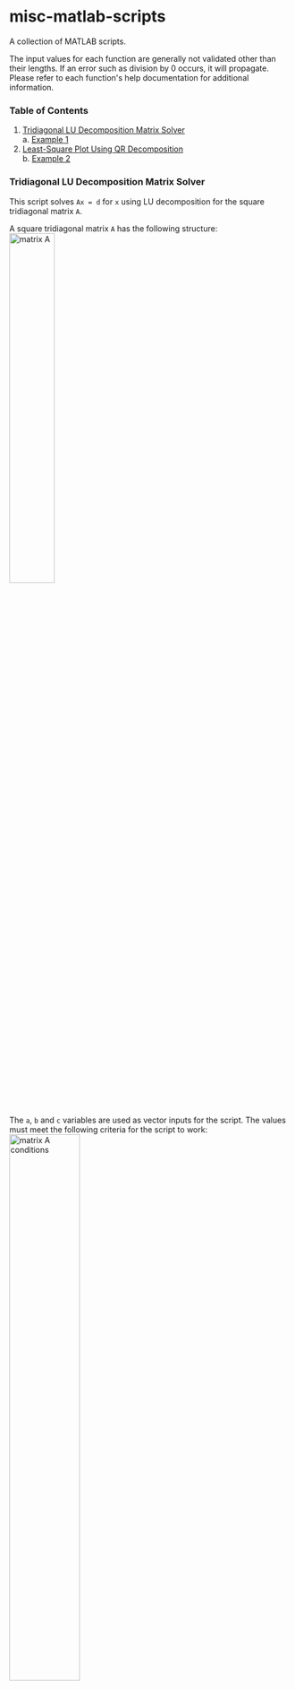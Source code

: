 # misc-matlab-scripts

A collection of MATLAB scripts.

The input values for each function are generally not validated other than their lengths. If an error such as division by 0 occurs, it will propagate. Please refer to each function's help documentation for additional information.

### Table of Contents

1. [Tridiagonal LU Decomposition Matrix Solver](#Tridiagonal-LU-Decomposition-Matrix-Solver)  
  a. [Example 1](#Example)
2. [Least-Square Plot Using QR Decomposition](#Least-Square-Plot-Using-QR-Decomposition)  
  b. [Example 2](#Example-1)

### Tridiagonal LU Decomposition Matrix Solver

This script solves `Ax = d` for `x` using LU decomposition for the square tridiagonal matrix `A`.

A square tridiagonal matrix `A` has the following structure:  
<img src="https://raw.githubusercontent.com/onezerosix/misc-matlab-scripts/master/pictures/tridiag_lu_decomp_A.png" width="40%" alt="matrix A">

The `a`, `b` and `c` variables are used as vector inputs for the script. The values must meet the following criteria for the script to work:  
<img src="https://raw.githubusercontent.com/onezerosix/misc-matlab-scripts/master/pictures/tridiag_lu_decomp_A_conditions.png" width="50%" alt="matrix A conditions">

The output includes vector `x` and vector `z` such that `z = Ux`. It also includes vectors `alpha` and `beta` such that:  
<img src="https://raw.githubusercontent.com/onezerosix/misc-matlab-scripts/master/pictures/tridiag_lu_decomp_LU.png" width="70%" alt="L and U matrices">

##### Example
```
>> [alpha, beta, z, x] = tridiag_lu_decomp([2;2;2;2;2], [1;1;1;1;1], [1;1;1;1;1], [3;4;4;4;3])

alpha =
    2.0000    1.5000    1.3333    1.2500    1.2000

beta =
         0    0.5000    0.6667    0.7500    0.8000
         
z =
    3.0000    2.5000    2.3333    2.2500    1.2000

x =
     1     1     1     1     1
```
### Least-Square Plot Using QR Decomposition

This script solves `Ax = y` for the n x 1 vector `x` in the least-square sense using QR decomposition. It also plots the least-square fit function along with the input coordinates for comparison.

The input n x 1 `basis` functions (with m x 1 input `t`) are used to form the m x n matrix `A`. For example, for n = 2 basis functions `b_1(t) = e^-t` and `b_2(t) = e^-2t` with m = 3 input coordinates given by `t = [0; 1; 2]` and `y = [0; 2; 1.06]`, we get the following 3 x 2 matrix:

```
    [ e^0   e^0  ]
A = [ e^-1  e^-2 ]
    [ e^-2  e^-4 ]
```

Two assumptions made for the script are: `A` has rank n and m >= n.

##### Example

```
>> [x] = lsquare_plot_with_qr([0;.5;1;1.3;2;3], [0;1.6;2;1.93;1.06;0.38], {@(t)exp(-t), @(t)exp(-2*t)})

x =
    8.3282
   -8.4245
```
<img src="https://raw.githubusercontent.com/onezerosix/misc-matlab-scripts/master/pictures/lsquare_plot_with_qr_example_graph.png" width="45%" alt="example plot">
